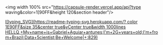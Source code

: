 <img width 100% src="https://capsule-render.vercel.app/api?type waving&color=1[90FF&height 120&section header"/>


[I[Iyping_SVG](https://readme-typing-svg.herokuapp.com/?
color 1E90FF&size 35&center true&yCenter true&width 1000lines HELLQ,+My+name+is+Gabriel+Aguiar+antunes;I'm+2G+years+old;I'm+from+Brazil;Data+5cientist;Be+Welcome|+:829)](https://git.io/typing-svg)
